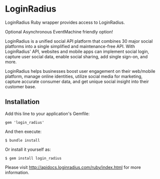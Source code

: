 # LoginRadius

LoginRadius Ruby wrapper provides access to LoginRadius.

Optional Asynchronous EventMachine friendly option!

LoginRadius is a unified social API platform that combines 30 major social platforms into a single simplified and maintenance-free API. With LoginRadius' API, 
websites and mobile apps can implement social login, capture user social data, enable social sharing, add single sign-on, and more.

LoginRadius helps businesses boost user engagement on their web/mobile platform, manage online identities, utilize social media for marketing, 
capture accurate consumer data, and get unique social insight into their customer base.

## Installation

Add this line to your application's Gemfile:

    gem 'login_radius'

And then execute:

    $ bundle install

Or install it yourself as:

    $ gem install login_radius

Please visit http://apidocs.loginradius.com/ruby/index.html for more information.